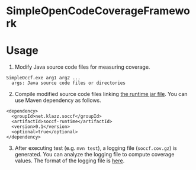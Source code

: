 SimpleOpenCodeCoverageFramework
===============================

# Usage
1. Modify Java source code files for measuring coverage.
  ```
  SimpleOccf.exe arg1 arg2 ...
    args: Java source code files or directories
  ```

2. Compile modified source code files linking [the runtime jar file](https://github.com/kohyatoh/soccf-runtime). You can use Maven dependency as follows.
  ```
  <dependency>
    <groupId>net.klazz.soccf</groupId>
    <artifactId>soccf-runtime</artifactId>
    <version>0.1</version>
    <optional>true</optional>
  </dependency>  
  ```

3. After executing test (e.g. `mvn test`), a logging file (`soccf.cov.gz`) is generated. You can analyze the logging file to compute coverage values. The format of the logging file is [here](https://github.com/kohyatoh/soccf-runtime/blob/master/java/src/main/java/net/klazz/soccf/runtime/CoverageCounter.java).
